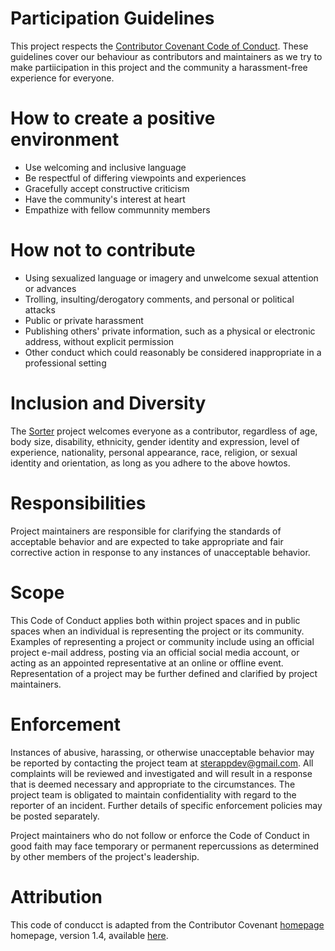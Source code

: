 # Participation Guidelines

This project respects the [Contributor Covenant Code of Conduct](http://contributor-covenant.org/version/1/4/code_of_conduct.md). These guidelines cover our behaviour as contributors and maintainers as we try to make partiicipation in this project and the community a harassment-free experience for everyone.


# How to create a positive environment

* Use welcoming and inclusive language
* Be respectful of differing viewpoints and experiences
* Gracefully accept constructive criticism
* Have the community's interest at heart
* Empathize with fellow communnity members

# How not to contribute

* Using sexualized language or imagery and unwelcome sexual attention or advances
* Trolling, insulting/derogatory comments, and personal or political attacks
* Public or private harassment
* Publishing others' private information, such as a physical or electronic
    address, without explicit permission
* Other conduct which could reasonably be considered inappropriate in a
    professional setting

# Inclusion and Diversity

The [Sorter](https://github.com/giantas/sorter) project welcomes everyone as a contributor, regardless of age, body
size, disability, ethnicity, gender identity and expression, level of experience,
nationality, personal appearance, race, religion, or sexual identity and
orientation, as long as you adhere to the above howtos.

# Responsibilities

Project maintainers are responsible for clarifying the standards of acceptable
behavior and are expected to take appropriate and fair corrective action in
response to any instances of unacceptable behavior.

# Scope

This Code of Conduct applies both within project spaces and in public spaces
when an individual is representing the project or its community. Examples of
representing a project or community include using an official project e-mail
address, posting via an official social media account, or acting as an appointed
representative at an online or offline event. Representation of a project may be
further defined and clarified by project maintainers.

# Enforcement

Instances of abusive, harassing, or otherwise unacceptable behavior may be
reported by contacting the project team at [sterappdev@gmail.com](mailto:sterappdev@gmail.com). All
complaints will be reviewed and investigated and will result in a response that
is deemed necessary and appropriate to the circumstances. The project team is
obligated to maintain confidentiality with regard to the reporter of an incident.
Further details of specific enforcement policies may be posted separately.

Project maintainers who do not follow or enforce the Code of Conduct in good
faith may face temporary or permanent repercussions as determined by other
members of the project's leadership.

# Attribution

This code of conducct is adapted from the Contributor Covenant [homepage](http://contributor-covenant.org) homepage, version 1.4, available [here](http://contributor-covenant.org/version/1/4/code_of_conduct.md).
